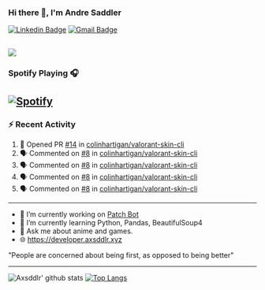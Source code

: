 ### Hi there 👋, I'm Andre Saddler
[![Linkedin Badge](https://img.shields.io/badge/-andrexsaddler-blue?style=flat-square&logo=Linkedin&logoColor=white&link=https://www.linkedin.com/in/andrexsaddler/)](https://www.linkedin.com/in/andrexsaddler/)
[![Gmail Badge](https://img.shields.io/badge/-contact@rehkloos.com-c14438?style=flat-square&logo=Gmail&logoColor=white&link=mailto:contact@rehkloos.com)](mailto:contact@rehkloos.com)

![](https://komarev.com/ghpvc/?username=axsddlr&color=dc143c)
---
### Spotify Playing 🎧

[![Spotify](https://novatorem.rehkloos.vercel.app/api/spotify)](https://open.spotify.com/user/Rehkloos)
---

### :zap: Recent Activity

<!--START_SECTION:activity-->
1. 💪 Opened PR [#14](https://github.com/colinhartigan/valorant-skin-cli/pull/14) in [colinhartigan/valorant-skin-cli](https://github.com/colinhartigan/valorant-skin-cli)
2. 🗣 Commented on [#8](https://github.com/colinhartigan/valorant-skin-cli/issues/8) in [colinhartigan/valorant-skin-cli](https://github.com/colinhartigan/valorant-skin-cli)
3. 🗣 Commented on [#8](https://github.com/colinhartigan/valorant-skin-cli/issues/8) in [colinhartigan/valorant-skin-cli](https://github.com/colinhartigan/valorant-skin-cli)
4. 🗣 Commented on [#8](https://github.com/colinhartigan/valorant-skin-cli/issues/8) in [colinhartigan/valorant-skin-cli](https://github.com/colinhartigan/valorant-skin-cli)
5. 🗣 Commented on [#8](https://github.com/colinhartigan/valorant-skin-cli/issues/8) in [colinhartigan/valorant-skin-cli](https://github.com/colinhartigan/valorant-skin-cli)
<!--END_SECTION:activity-->

---

- 🔭 I’m currently working on [Patch Bot](https://github.com/axsddlr/patch_bot)
- 🌱 I’m currently learning Python, Pandas, BeautifulSoup4
- 💬 Ask me about anime and games.
- 🌐 https://developer.axsddlr.xyz

"People are concerned about being first, as opposed to being better"

---
![Axsddlr' github stats](https://github-readme-stats.vercel.app/api?username=axsddlr&count_private=true)
[![Top Langs](https://github-readme-stats.vercel.app/api/top-langs/?username=axsddlr&layout=compact)](https://github.com/anuraghazra/github-readme-stats)
